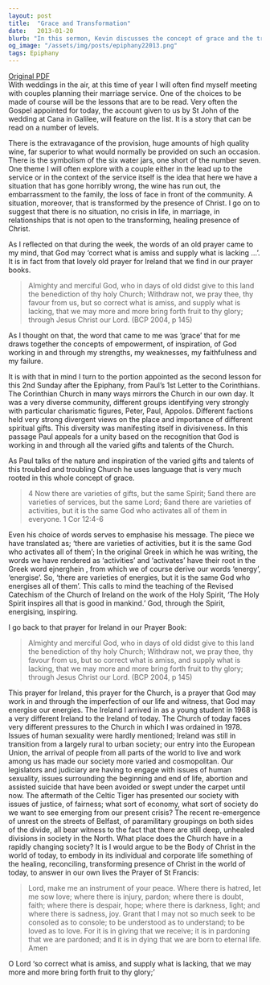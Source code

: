 ```yaml
---
layout: post
title:  "Grace and Transformation"
date:   2013-01-20
blurb: "In this sermon, Kevin discusses the concept of grace and the transformative power of Christ. Drawing from the story of the wedding at Cana and Paul's letter to the Corinthians, he explores how God's grace can empower, inspire, and work through our strengths and weaknesses. He also reflects on the role of the Church in a rapidly changing society and the importance of embodying Christ's healing and reconciling presence in the world."
og_image: "/assets/img/posts/epiphany22013.png"
tags: Epiphany
---
```

[Original PDF](/assets/pdf/epiphany22013.pdf)    
With weddings in the air, at this time of year I will often find myself meeting with couples planning their marriage service. One of the choices to be made of course will be the lessons that are to be read. Very often the Gospel appointed for today, the account given to us by St John of the wedding at Cana in Galilee, will feature on the list. It is a story that can be read on a number of levels.

There is the extravagance of the provision, huge amounts of high quality wine, far superior to what would normally be provided on such an occasion. There is the symbolism of the six water jars, one short of the number seven. One theme I will often explore with a couple either in the lead up to the service or in the context of the service itself is the idea that here we have a situation that has gone horribly wrong, the wine has run out, the embarrassment to the family, the loss of face in front of the community. A situation, moreover, that is transformed by the presence of Christ. I go on to suggest that there is no situation, no crisis in life, in marriage, in relationships that is not open to the transforming, healing presence of Christ.

As I reflected on that during the week, the words of an old prayer came to my mind, that God may ‘correct what is amiss and supply what is lacking …’. It is in fact from that lovely old prayer for Ireland that we find in our prayer books.

> Almighty and merciful God, who in days of old didst give to this land the benediction of thy holy Church; Withdraw not, we pray thee, thy favour from us, but so correct what is amiss, and supply what is lacking, that we may more and more bring forth fruit to thy glory; through Jesus Christ our Lord. (BCP 2004, p 145)

As I thought on that, the word that came to me was ‘grace’ that for me draws together the concepts of empowerment, of inspiration, of God working in and through my strengths, my weaknesses, my faithfulness and my failure.

It is with that in mind I turn to the portion appointed as the second lesson for this 2nd Sunday after the Epiphany, from Paul’s 1st Letter to the Corinthians. The Corinthian Church in many ways mirrors the Church in our own day. It was a very diverse community, different groups identifying very strongly with particular charismatic figures, Peter, Paul, Appolos. Different factions held very strong divergent views on the place and importance of different spiritual gifts. This diversity was manifesting itself in divisiveness. In this passage Paul appeals for a unity based on the recognition that God is working in and through all the varied gifts and talents of the Church.

As Paul talks of the nature and inspiration of the varied gifts and talents of this troubled and troubling Church he uses language that is very much rooted in this whole concept of grace.

> 4 Now there are varieties of gifts, but the same Spirit; 5and there are varieties of services, but the same Lord; 6and there are varieties of activities, but it is the same God who activates all of them in everyone. 1 Cor 12:4-6

Even his choice of words serves to emphasise his message. The piece we have translated as; ‘there are varieties of activities, but it is the same God who activates all of them’; In the original Greek in which he was writing, the words we have rendered as ‘activities’ and ‘activates’ have their root in the Greek word ejnerghein , from which we of course derive our words ‘energy’, ‘energise’. So, ‘there are varieties of energies, but it is the same God who energises all of them’. This calls to mind the teaching of the Revised Catechism of the Church of Ireland on the work of the Holy Spirit, ‘The Holy Spirit inspires all that is good in mankind.’ God, through the Spirit, energising, inspiring.

I go back to that prayer for Ireland in our Prayer Book:

> Almighty and merciful God, who in days of old didst give to this land the benediction of thy holy Church; Withdraw not, we pray thee, thy favour from us, but so correct what is amiss, and supply what is lacking, that we may more and more bring forth fruit to thy glory; through Jesus Christ our Lord. (BCP 2004, p 145)

This prayer for Ireland, this prayer for the Church, is a prayer that God may work in and through the imperfection of our life and witness, that God may energise our energies. The Ireland I arrived in as a young student in 1968 is a very different Ireland to the Ireland of today. The Church of today faces very different pressures to the Church in which I was ordained in 1978. Issues of human sexuality were hardly mentioned; Ireland was still in transition from a largely rural to urban society; our entry into the European Union, the arrival of people from all parts of the world to live and work among us has made our society more varied and cosmopolitan. Our legislators and judiciary are having to engage with issues of human sexuality, issues surrounding the beginning and end of life, abortion and assisted suicide that have been avoided or swept under the carpet until now. The aftermath of the Celtic Tiger has presented our society with issues of justice, of fairness; what sort of economy, what sort of society do we want to see emerging from our present crisis? The recent re-emergence of unrest on the streets of Belfast, of paramilitary groupings on both sides of the divide, all bear witness to the fact that there are still deep, unhealed divisions in society in the North. What place does the Church have in a rapidly changing society? It is I would argue to be the Body of Christ in the world of today, to embody in its individual and corporate life something of the healing, reconciling, transforming presence of Christ in the world of today, to answer in our own lives the Prayer of St Francis:

> Lord, make me an instrument of your peace.
Where there is hatred, let me sow love;
where there is injury, pardon;
where there is doubt, faith;
where there is despair, hope;
where there is darkness, light;
and where there is sadness, joy.
Grant that I may not so much seek
to be consoled as to console;
to be understood as to understand;
to be loved as to love.
For it is in giving that we receive;
it is in pardoning that we are pardoned;
and it is in dying that we are born to eternal life. Amen

O Lord ‘so correct what is amiss, and supply what is lacking, that we may more and more bring forth fruit to thy glory;’
